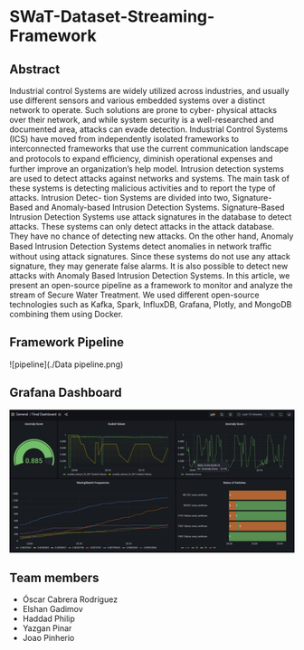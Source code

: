 # SWaT-Dataset-Streaming-Framework

## Abstract

Industrial control Systems are widely utilized across industries, and usually use different sensors and
various embedded systems over a distinct network to operate. Such solutions are prone to cyber-
physical attacks over their network, and while system security is a well-researched and documented
area, attacks can evade detection. Industrial Control Systems (ICS) have moved from independently
isolated frameworks to interconnected frameworks that use the current communication landscape and
protocols to expand eﬀiciency, diminish operational expenses and further improve an organization’s
help model.
Intrusion detection systems are used to detect attacks against networks and systems. The main task
of these systems is detecting malicious activities and to report the type of attacks. Intrusion Detec-
tion Systems are divided into two, Signature-Based and Anomaly-based Intrusion Detection Systems.
Signature-Based Intrusion Detection Systems use attack signatures in the database to detect attacks.
These systems can only detect attacks in the attack database. They have no chance of detecting new
attacks. On the other hand, Anomaly Based Intrusion Detection Systems detect anomalies in network
traﬀic without using attack signatures. Since these systems do not use any attack signature, they
may generate false alarms. It is also possible to detect new attacks with Anomaly Based Intrusion
Detection Systems.
In this article, we present an open-source pipeline as a framework to monitor and analyze the stream of
Secure Water Treatment. We used different open-source technologies such as Kafka, Spark, InfluxDB,
Grafana, Plotly, and MongoDB combining them using Docker.

## Framework Pipeline

![pipeline](./Data pipeline.png)

## Grafana Dashboard

![Grafana](./dashboards/final_dashboard.png)

## Team members

- Óscar Cabrera Rodríguez
- Elshan Gadimov
- Haddad Philip
- Yazgan Pinar
- Joao Pinherio

